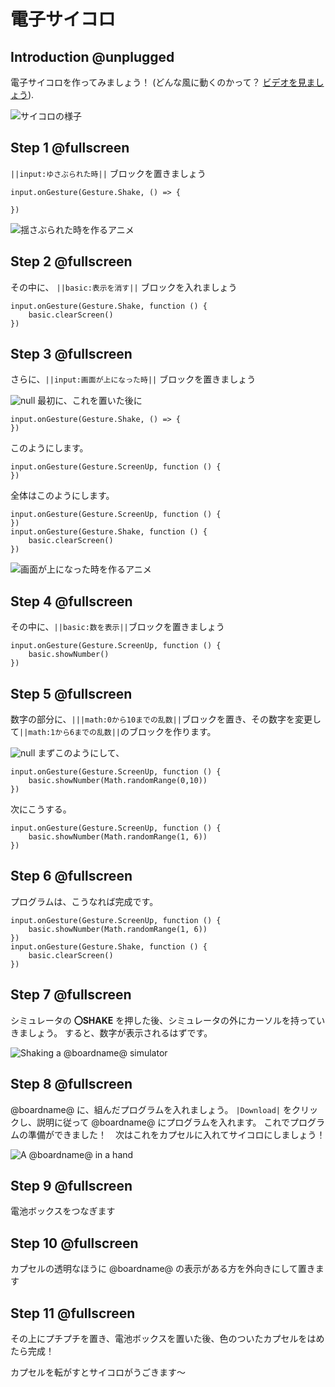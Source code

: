 
# 電子サイコロ

## Introduction @unplugged

電子サイコロを作ってみましょう！
(どんな風に動くのかって？ [ビデオを見ましょう](https://youtu.be/qqBmvHD5bCw)).

![サイコロの様子](/static/mb/projects/flashing-heart/sim.gif)

## Step 1 @fullscreen

``||input:ゆさぶられた時||`` ブロックを置きましょう

```blocks
input.onGesture(Gesture.Shake, () => {
    
})
```
![揺さぶられた時を作るアニメ](/static/mb/projects/rock-paper-scissors/newvar.gif)

## Step 2 @fullscreen

その中に、 ``||basic:表示を消す||`` ブロックを入れましょう

```blocks
input.onGesture(Gesture.Shake, function () {
    basic.clearScreen()
})
```

## Step 3 @fullscreen

さらに、``||input:画面が上になった時||`` ブロックを置きましょう


![null](https://tinkering-mbit.github.io/digitalDice/null.png)
最初に、これを置いた後に
```blocks
input.onGesture(Gesture.Shake, () => {  
})
```
このようにします。
```blocks
input.onGesture(Gesture.ScreenUp, function () {
})
```
全体はこのようにします。
```blocks
input.onGesture(Gesture.ScreenUp, function () {
})
input.onGesture(Gesture.Shake, function () {
    basic.clearScreen()
})
```

![画面が上になった時を作るアニメ](/static/mb/projects/rock-paper-scissors/newvar.gif)


## Step 4 @fullscreen

その中に、``||basic:数を表示||``ブロックを置きましょう

```blocks
input.onGesture(Gesture.ScreenUp, function () {
    basic.showNumber()
})
```

## Step 5 @fullscreen

数字の部分に、``|||math:0から10までの乱数||``ブロックを置き、その数字を変更して``||math:1から6までの乱数||``のブロックを作ります。

![null](https://tinkering-mbit.github.io/digitalDice/null.png)
まずこのようにして、
```blocks
input.onGesture(Gesture.ScreenUp, function () {
    basic.showNumber(Math.randomRange(0,10))
})
```
次にこうする。
```blocks
input.onGesture(Gesture.ScreenUp, function () {
    basic.showNumber(Math.randomRange(1, 6))
})
```

## Step 6 @fullscreen

プログラムは、こうなれば完成です。

```blocks
input.onGesture(Gesture.ScreenUp, function () {
    basic.showNumber(Math.randomRange(1, 6))
})
input.onGesture(Gesture.Shake, function () {
    basic.clearScreen()
})
```

## Step 7 @fullscreen

シミュレータの **〇SHAKE** を押した後、シミュレータの外にカーソルを持っていきましょう。
すると、数字が表示されるはずです。

![Shaking a @boardname@ simulator](/static/mb/projects/rock-paper-scissors/rpsshake.gif)


## Step 8 @fullscreen

 @boardname@ に、組んだプログラムを入れましょう。  ``|Download|`` をクリックし、説明に従って @boardname@ にプログラムを入れます。
これでプログラムの準備ができました！　次はこれをカプセルに入れてサイコロにしましょう！

![A @boardname@ in a hand](/static/mb/projects/rock-paper-scissors/hand.jpg)

## Step 9 @fullscreen
電池ボックスをつなぎます

## Step 10 @fullscreen
カプセルの透明なほうに @boardname@ の表示がある方を外向きにして置きます

## Step 11 @fullscreen
その上にプチプチを置き、電池ボックスを置いた後、色のついたカプセルをはめたら完成！

カプセルを転がすとサイコロがうごきます～

